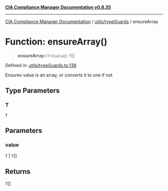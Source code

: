 [**CIA Compliance Manager Documentation v0.8.35**](../../../README.md)

***

[CIA Compliance Manager Documentation](../../../modules.md) / [utils/typeGuards](../README.md) / ensureArray

# Function: ensureArray()

> **ensureArray**\<`T`\>(`value`): `T`[]

Defined in: [utils/typeGuards.ts:138](https://github.com/Hack23/cia-compliance-manager/blob/b297770fc62abf558e2711cd029bbbe74e6c5cfb/src/utils/typeGuards.ts#L138)

Ensures value is an array, or converts it to one if not

## Type Parameters

### T

`T`

## Parameters

### value

`T` | `T`[]

## Returns

`T`[]

